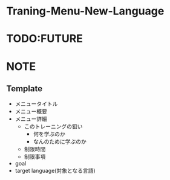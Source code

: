 # Traning-Menu-New-Language

# TODO:FUTURE

# NOTE
## Template
- メニュータイトル
- メニュー概要
- メニュー詳細
  - このトレーニングの狙い
    - 何を学ぶのか
    - なんのために学ぶのか
  - 制限時間
  - 制限事項
- goal
- target language(対象となる言語)

